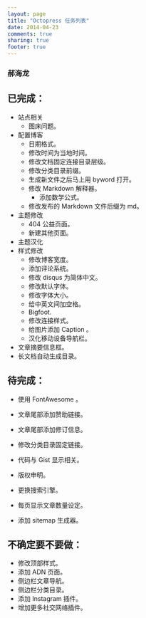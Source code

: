 ```yaml
---
layout: page
title: "Octopress 任务列表"
date: 2014-04-23
comments: true
sharing: true
footer: true
---
```

### 郝海龙

## 已完成：
- 站点相关
	- 图床问题。
- 配置博客
	- 日期格式。
	- 修改时间为当地时间。
	- 修改文档固定连接目录层级。
	- 修改分类目录前缀。
	- 生成新文件之后马上用 byword 打开。
	- 修改 Markdown 解释器。
		- 添加数学公式。
	- 修改发布的 Markdown 文件后缀为 md。
- 主题修改
	- 404 公益页面。
	- 新建其他页面。
- 主题汉化
- 样式修改
	- 修改博客宽度。
	- 添加评论系统。
	- 修改 disqus 为简体中文。
	- 修改默认字体。
	- 修改字体大小。
	- 给中英文间加空格。
	- Bigfoot.
	- 修改连接样式。
	- 给图片添加 Caption 。
	- 汉化移动设备导航栏。
- 文章摘要信息框。
- 长文档自动生成目录。

## 待完成：

* 使用 FontAwesome 。
* 文章尾部添加赞助链接。
* 文章尾部添加修订信息。
* 修改分类目录固定链接。

* 代码与 Gist 显示相关。
* 版权申明。
* 更换搜索引擎。
* 每页显示文章数量设定。
* 添加 sitemap 生成器。

## 不确定要不要做：

* 修改顶部样式。
* 添加 ADN 页面。
* 侧边栏文章导航。
* 侧边栏分类目录。
* 添加 Instagram 插件。
* 增加更多社交网络插件。